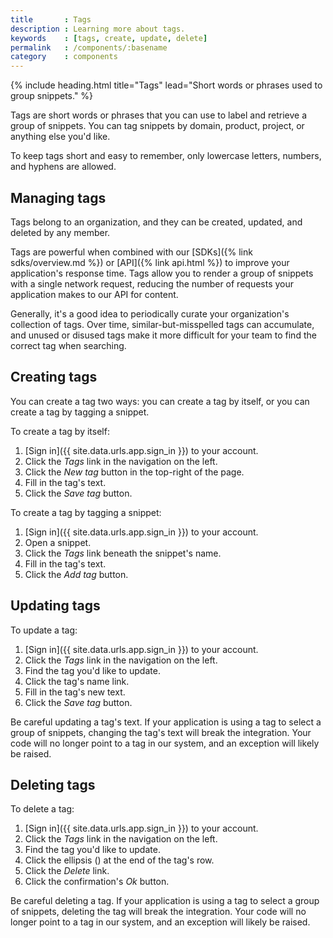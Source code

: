 ```yaml
---
title       : Tags
description : Learning more about tags.
keywords    : [tags, create, update, delete]
permalink   : /components/:basename
category    : components
---
```

{% include heading.html title="Tags" lead="Short words or phrases used to group snippets." %}

Tags are short words or phrases that you can use to label and retrieve a group of snippets. You can tag snippets by domain, product, project, or anything else you'd like.

To keep tags short and easy to remember, only lowercase letters, numbers, and hyphens are allowed.

## Managing tags

Tags belong to an organization, and they can be created, updated, and deleted by any member.

Tags are powerful when combined with our [SDKs]({% link sdks/overview.md %}) or [API]({% link api.html %}) to improve your application's response time. Tags allow you to render a group of snippets with a single network request, reducing the number of requests your application makes to our API for content.

Generally, it's a good idea to periodically curate your organization's collection of tags. Over time, similar-but-misspelled tags can accumulate, and unused or disused tags make it more difficult for your team to find the correct tag when searching.

## Creating tags

You can create a tag two ways: you can create a tag by itself, or you can create a tag by tagging a snippet.

To create a tag by itself:

1. [Sign in]({{ site.data.urls.app.sign_in }}) to your account.
1. Click the _Tags_ link in the navigation on the left.
1. Click the _New tag_ button in the top-right of the page.
1. Fill in the tag's text.
1. Click the _Save tag_ button.

To create a tag by tagging a snippet:

1. [Sign in]({{ site.data.urls.app.sign_in }}) to your account.
1. Open a snippet.
1. Click the _Tags_ link beneath the snippet's name.
1. Fill in the tag's text.
1. Click the _Add tag_ button.

## Updating tags

To update a tag:

1. [Sign in]({{ site.data.urls.app.sign_in }}) to your account.
1. Click the _Tags_ link in the navigation on the left.
1. Find the tag you'd like to update.
1. Click the tag's name link.
1. Fill in the tag's new text.
1. Click the _Save tag_ button.

Be careful updating a tag's text. If your application is using a tag to select a group of snippets, changing the tag's text will break the integration. Your code will no longer point to a tag in our system, and an exception will likely be raised.

## Deleting tags

To delete a tag:

1. [Sign in]({{ site.data.urls.app.sign_in }}) to your account.
1. Click the _Tags_ link in the navigation on the left.
1. Find the tag you'd like to update.
1. Click the ellipsis (<i class="fa fa-ellipsis-h"></i>) at the end of the tag's row.
1. Click the _Delete_ link.
1. Click the confirmation's _Ok_ button.

Be careful deleting a tag. If your application is using a tag to select a group of snippets, deleting the tag will break the integration. Your code will no longer point to a tag in our system, and an exception will likely be raised.
